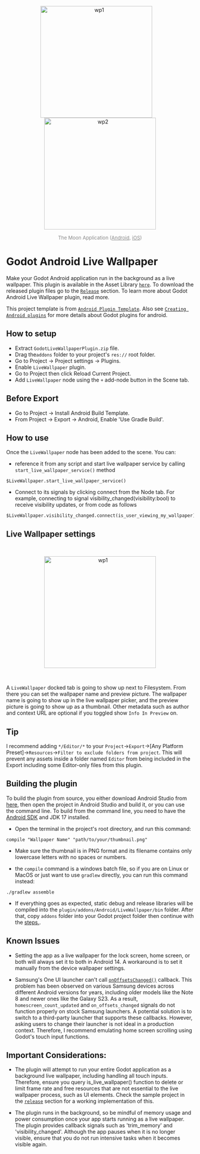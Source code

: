 <p align="center">
  <img src="pictures/wp1.png" alt="wp1" width="300" style="margin-right: 20px;" />
  <img src="pictures/wp2.png" alt="wp2" width="300" />
</p>
<p align="center" style="color: #888888; font-size: small;">
  The Moon Application (<a href="https://play.google.com/store/apps/details?id=com.oproject.themoon" style="color: #888888;">Android</a>, <a href="https://apps.apple.com/app/the-moon-simulation/id6526486262" style="color: #888888;">iOS</a>)
</p>


# Godot Android Live Wallpaper
Make your Godot Android application run in the background as a live wallpaper. This plugin is available in the Asset Library [`here`](https://godotengine.org/asset-library/asset/4340). To download the released plugin files go to the [`Release`](https://github.com/TheOathMan/Godot-Android-Live-Wallpaper/releases) section. To learn more about Godot Android Live Wallpaper plugin, read more. 

This project template is from [`Android Plugin Template`](https://github.com/m4gr3d/Godot-Android-Plugin-Template). Also see [`Creating Android plugins`](https://docs.godotengine.org/en/4.0/tutorials/platform/android/android_plugin.html) for more details about Godot plugins for android.

## How to setup
* Extract `GodotLiveWallpaperPlugin.zip` file.
* Drag the`addons` folder to your project's `res://` root folder.
* Go to Project -> Project settings -> Plugins.
* Enable `LiveWallpaper` plugin.
* Go to Project then click Reload Current Project.
* Add `LiveWallpaper` node using the `+` add-node button in the Scene tab.

## Before Export
* Go to Project -> Install Android Build Template.
* From Project -> Export -> Android, Enable 'Use Gradle Build'.

## How to use
Once the `LiveWallpaper` node has been added to the scene. You can:
* reference it from any script and start live wallpaper service by calling `start_live_wallpaper_service()` method
```
$LiveWallpaper.start_live_wallpaper_service()
```
* Connect to its signals by clicking connect from the Node tab. For example, connecting to signal visibility_changed(visibility:bool) to receive visibility updates, or from code as follows

```
$LiveWallpaper.visibility_changed.connect(is_user_viewing_my_wallpaper)
```
## Live Wallpaper settings

<p align="center">
  <img src="pictures/wp_settings.png" alt="wp1" width="300" style="margin: 30px;" />
</p>

A `LiveWallpaper` docked tab is going to show up next to Filesystem. From there you can set the wallpaper name and preview picture. The wallpaper name is going to show up in the live wallpaper picker, and the preview picture is going to show up as a thumbnail. Other metadata such as author and context URL are optional if you toggled show `Info In Preview` on.

## Tip
I recommend adding `*/Editor/*` to your `Project`->`Export`->[Any Platform Preset]->`Resources`->`Filter to exclude folders from project`. This will prevent any assets inside a folder named `Editor` from being included in the Export including some Editor-only files from this plugin.

## Building the plugin
To build the plugin from source, you either download Android Studio from [here](https://developer.android.com/studio), then open the project in Android Studio and build it, or you can use the command line. To build from the command line, you need to have the [Android SDK](https://developer.android.com/studio) and JDK 17 installed.

- Open the terminal in the project's root directory, and run this command:
```
compile "Wallpaper Name" "path/to/your/thumbnail.png"
```
- Make sure the thumbnail is in PNG format and its filename contains only lowercase letters with no spaces or numbers.

- the `compile` command is a windows batch file, so if you are on Linux or MacOS or just want to use `gradlew` directly, you can run this command instead: 
```
./gradlew assemble
```

- If everything goes as expected, static debug and release libraries will be compiled into the `plugin/addons/Android/LiveWallpaper/bin` folder. After that, copy `addons` folder into your Godot project folder then continue with the [steps.](#How-to-setup).


## Known Issues
* Setting the app as a live wallpaper for the lock screen, home screen, or both will always set it to both in Android 14. A workaround is to set it manually from the device wallpaper settings.

* Samsung's One UI launcher can't call [`onOffsetsChanged()`](https://developer.android.com/reference/android/service/wallpaperWallpaperService.Engine#onOffsetsChanged(float,%20float,%20float,%20float,%20int%20int)) callback. This problem has been observed on various Samsung devices across different Android versions for years, including older models like the Note 8 and newer ones like the Galaxy S23. As a result, `homescreen_count_updated` and `on_offsets_changed` signals do not function properly on stock Samsung launchers. A potential solution is to switch to a third-party launcher that supports these callbacks. However, asking users to change their launcher is not ideal in a production context. Therefore, I recommend emulating home screen scrolling using Godot's touch input functions.

## Important Considerations:

* The plugin will attempt to run your entire Godot application as a background live wallpaper, including handling all touch inputs. Therefore, ensure you query is_live_wallpaper() function to delete or limit frame rate and free resources that are not essential to the live wallpaper process, such as UI elements. Check the sample project in the [`release`](https://github.com/TheOathMan/Godot-Android-Live-Wallpaper/releases) section for a working implementation of this.

* The plugin runs in the background, so be mindful of memory usage and power consumption once your app starts running as a live wallpaper. The plugin provides callback signals such as 'trim_memory' and 'visibility_changed'. Although the app pauses when it is no longer visible, ensure that you do not run intensive tasks when it becomes visible again.

